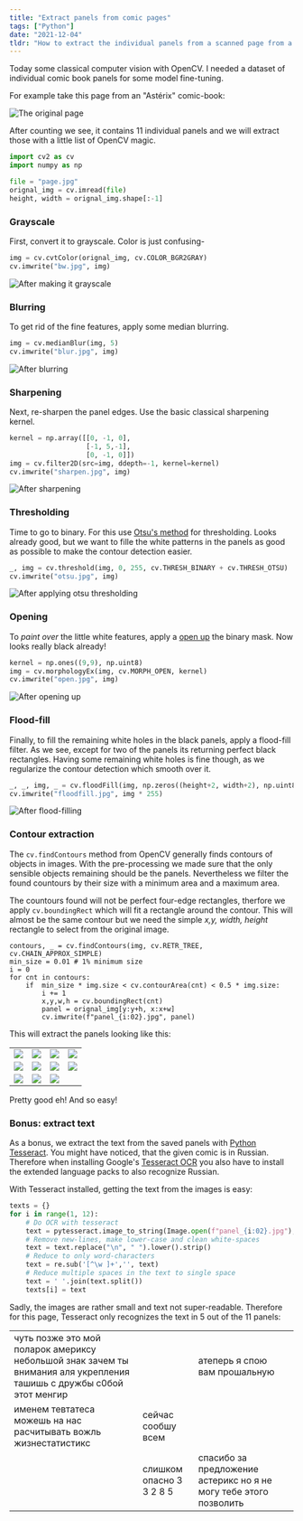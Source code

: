 ```yaml
---
title: "Extract panels from comic pages"
tags: ["Python"]
date: "2021-12-04"
tldr: "How to extract the individual panels from a scanned page from a comic book."
---
```


Today some classical computer vision with OpenCV. I needed a dataset of individual comic book panels for some model fine-tuning.

For example take this page from an "Astérix" comic-book:

![The original page](page.jpg)

After counting we see, it contains 11 individual panels and we will extract those with a little list of OpenCV magic.

```py
import cv2 as cv
import numpy as np

file = "page.jpg"
orignal_img = cv.imread(file)
height, width = orignal_img.shape[:-1]
```

### Grayscale

First, convert it to grayscale. Color is just confusing-

```py
img = cv.cvtColor(orignal_img, cv.COLOR_BGR2GRAY)
cv.imwrite("bw.jpg", img) 
```

![After making it grayscale](bw.jpg)

### Blurring

To get rid of the fine features, apply some median blurring.

```py
img = cv.medianBlur(img, 5)
cv.imwrite("blur.jpg", img) 
```

![After blurring](blur.jpg)

### Sharpening

Next, re-sharpen the panel edges. Use the basic classical sharpening kernel.

```py
kernel = np.array([[0, -1, 0],
                   [-1, 5,-1],
                   [0, -1, 0]])
img = cv.filter2D(src=img, ddepth=-1, kernel=kernel)
cv.imwrite("sharpen.jpg", img) 
```

![After sharpening](sharpen.jpg)

### Thresholding

Time to go to binary. For this use [Otsu's method](https://en.wikipedia.org/wiki/Otsu%27s_method) for thresholding. Looks already good, but we want to fille the white patterns in the panels as good as possible to make the contour detection easier.

```py
_, img = cv.threshold(img, 0, 255, cv.THRESH_BINARY + cv.THRESH_OTSU)
cv.imwrite("otsu.jpg", img) 
```

![After applying otsu thresholding](otsu.jpg)

### Opening

To _paint over_ the little white features, apply a [open up](https://en.wikipedia.org/wiki/Opening_(morphology)) the binary mask. Now looks really black already!

```py
kernel = np.ones((9,9), np.uint8)
img = cv.morphologyEx(img, cv.MORPH_OPEN, kernel)
cv.imwrite("open.jpg", img) 
```

![After opening up](open.jpg)

### Flood-fill

Finally, to fill the remaining white holes in the black panels, apply a flood-fill filter. As we see, except for two of the panels its returning perfect black rectangles. Having some remaining white holes is fine though, as we regularize the contour detection which smooth over it. 

```py
_, _, img, _ = cv.floodFill(img, np.zeros((height+2, width+2), np.uint8), (0,0), 255)
cv.imwrite("floodfill.jpg", img * 255) 
```

![After flood-filling](floodfill.jpg)

### Contour extraction

The `cv.findContours` method from OpenCV generally finds contours of objects in images. With the pre-processing we made sure that the only sensible objects remaining should be the panels. Nevertheless we filter the found countours by their size with a minimum area and a maximum area.

The countours found will not be perfect four-edge rectangles, therfore we apply `cv.boundingRect` which will fit a rectangle around the contour. This will almost be the same contour but we need the simple _x,y, width, height_ rectangle to select from the original image.


```py3
contours, _ = cv.findContours(img, cv.RETR_TREE, cv.CHAIN_APPROX_SIMPLE)
min_size = 0.01 # 1% minimum size
i = 0
for cnt in contours:
    if  min_size * img.size < cv.contourArea(cnt) < 0.5 * img.size:
        i += 1
        x,y,w,h = cv.boundingRect(cnt)
        panel = orignal_img[y:y+h, x:x+w]
        cv.imwrite(f"panel_{i:02}.jpg", panel) 
```

This will extract the panels looking like this:

|                   |                   |                   |                   |
| ----------------- | ----------------- | ----------------- | ----------------- |
| ![](panel_01.jpg) | ![](panel_02.jpg) | ![](panel_03.jpg) | ![](panel_04.jpg) |
| ![](panel_05.jpg) | ![](panel_06.jpg) | ![](panel_07.jpg) | ![](panel_08.jpg) |
| ![](panel_09.jpg) | ![](panel_10.jpg) | ![](panel_11.jpg) |                   |

Pretty good eh! And so easy!

### Bonus: extract text

As a bonus, we extract the text from the saved panels with [Python Tesseract](https://github.com/madmaze/pytesseract).
You might have noticed, that the given comic is in Russian. Therefore when installing Google's [Tesseract OCR](https://github.com/tesseract-ocr/tesseract) you also have to install the extended language packs to also recognize Russian.

With Tesseract installed, getting the text from the images is easy:

```py
texts = {}
for i in range(1, 12):
    # Do OCR with tesseract
    text = pytesseract.image_to_string(Image.open(f"panel_{i:02}.jpg"), lang="rus", nice=1)
    # Remove new-lines, make lower-case and clean white-spaces
    text = text.replace("\n", " ").lower().strip()
    # Reduce to only word-characters
    text = re.sub('[^\w ]+','', text)
    # Reduce multiple spaces in the text to single space
    text = ' '.join(text.split())
    texts[i] = text
```

Sadly, the images are rather small and text not super-readable. Therefore for this page, Tesseract only recognizes the text in 5 out of the 11 panels:

|                                                                                                                       |                          |                                                                   |     |
| --------------------------------------------------------------------------------------------------------------------- | ------------------------ | ----------------------------------------------------------------- | --- |
| чуть позже это мой поларок америксу небольшой знак зачем ты внимания аля укрепления ташишь с дружбы с0бой этот менгир |                          | атеперь я спою вам прошальную                                     |     |
| именем тевтатеса можешь на нас расчитывать вожль жизнестатистикс                                                      | сейчас сообшу всем       |                                                                   |     |
|                                                                                                                       | слишком опасно 3 3 2 8 5 | спасибо за предложение астерикс но я не могу тебе этого позволить |     |